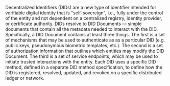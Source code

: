 Decentralized Identifiers (DIDs) are a new type of identifier intended for verifiable digital identity that is "self-sovereign", i.e., fully under the control of the entity and not dependent on a centralized registry, identity provider, or certificate authority. DIDs resolve to DID Documents — simple documents that contain all the metadata needed to interact with the DID. Specifically, a DID Document contains at least three things. The first is a set of mechanisms that may be used to authenticate as as a particular DID (e.g. public keys, pseudonymous biometric templates, etc.). The second is a set of authorization information that outlines which entities may modify the DID Document. The third is a set of service endpoints, which may be used to initiate trusted interactions with the entity. Each DID uses a specific DID method, defined in a separate DID method specification, to define how the DID is registered, resolved, updated, and revoked on a specific distributed ledger or network.
